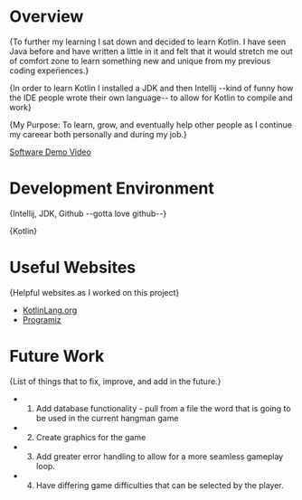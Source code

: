 # Overview

{To further my learning I sat down and decided to learn Kotlin. I have seen Java before and have written a little in it and felt that it would stretch me out of comfort zone to learn something new and unique from my previous coding experiences.}

{In order to learn Kotlin I installed a JDK and then Intellij --kind of funny how the IDE people wrote their own language-- to allow for Kotlin to compile and work}

{My Purpose: To learn, grow, and eventually help other people as I continue my careear both personally and during my job.}



[Software Demo Video](https://youtu.be/5Wdh6xyI4iY)

# Development Environment

{Intellij, JDK, Github --gotta love github--}

{Kotlin}

# Useful Websites

{Helpful websites as I worked on this project}
* [KotlinLang.org](https://kotlinlang.org/docs/collection-write.html)
* [Programiz](https://www.programiz.com/kotlin-programming/input-output)

# Future Work

{List of things that to fix, improve, and add in the future.}
* 1. Add database functionality - pull from a file the word that is going to be used in the current hangman game
* 2. Create graphics for the game
* 3. Add greater error handling to allow for a more seamless gameplay loop.
* 4. Have differing game difficulties that can be selected by the player.

